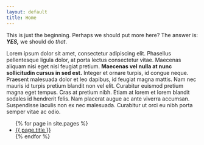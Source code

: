 ```yaml
---
layout: default
title: Home
---
```


This is just the beginning. Perhaps we should put more here? The answer is: **_YES,_** we should do _that_.

Lorem ipsum dolor sit amet, consectetur adipiscing elit. Phasellus pellentesque ligula dolor, at porta lectus consectetur vitae. Maecenas aliquam nisi eget nisl feugiat pretium. **Maecenas vel nulla at nunc sollicitudin cursus in sed est.** Integer et ornare turpis, id congue neque. Praesent malesuada dolor et leo dapibus, id feugiat magna mattis. Nam nec mauris id turpis pretium blandit non vel elit. Curabitur euismod pretium magna eget tempus. Cras at pretium nibh. Etiam at lorem et lorem blandit sodales id hendrerit felis. Nam placerat augue ac ante viverra accumsan. Suspendisse iaculis non ex nec malesuada. Curabitur ut orci eu nibh porta semper vitae ac odio.

<ul>
  {% for page in site.pages %} 
      <li><a href="{{site.url}}{{site.baseurl}}{{ page.url }}">{{ page.title }}</a></li>
  {% endfor %}
</ul>
